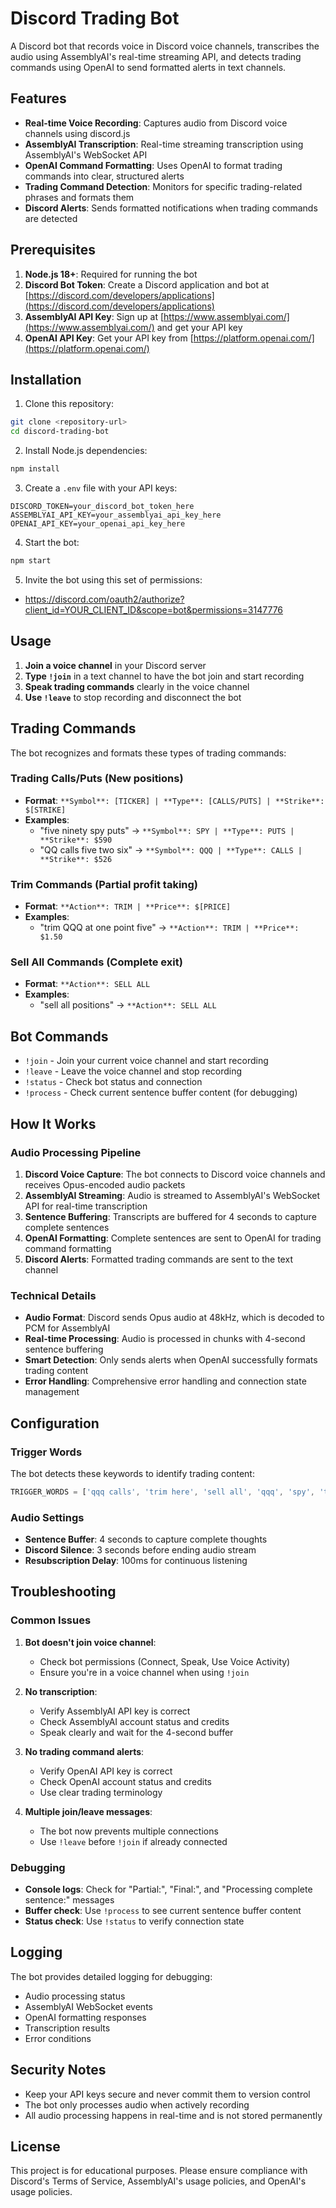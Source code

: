 # Discord Trading Bot

A Discord bot that records voice in Discord voice channels, transcribes the audio using AssemblyAI's real-time streaming API, and detects trading commands using OpenAI to send formatted alerts in text channels.

## Features

- **Real-time Voice Recording**: Captures audio from Discord voice channels using discord.js
- **AssemblyAI Transcription**: Real-time streaming transcription using AssemblyAI's WebSocket API
- **OpenAI Command Formatting**: Uses OpenAI to format trading commands into clear, structured alerts
- **Trading Command Detection**: Monitors for specific trading-related phrases and formats them
- **Discord Alerts**: Sends formatted notifications when trading commands are detected

## Prerequisites

1. **Node.js 18+**: Required for running the bot
2. **Discord Bot Token**: Create a Discord application and bot at [https://discord.com/developers/applications](https://discord.com/developers/applications)
3. **AssemblyAI API Key**: Sign up at [https://www.assemblyai.com/](https://www.assemblyai.com/) and get your API key
4. **OpenAI API Key**: Get your API key from [https://platform.openai.com/](https://platform.openai.com/)

## Installation

1. Clone this repository:
```bash
git clone <repository-url>
cd discord-trading-bot
```

2. Install Node.js dependencies:
```bash
npm install
```

3. Create a `.env` file with your API keys:
```env
DISCORD_TOKEN=your_discord_bot_token_here
ASSEMBLYAI_API_KEY=your_assemblyai_api_key_here
OPENAI_API_KEY=your_openai_api_key_here
```

4. Start the bot:
```bash
npm start
```

5. Invite the bot using this set of permissions:
- https://discord.com/oauth2/authorize?client_id=YOUR_CLIENT_ID&scope=bot&permissions=3147776

## Usage

1. **Join a voice channel** in your Discord server
2. **Type `!join`** in a text channel to have the bot join and start recording
3. **Speak trading commands** clearly in the voice channel
4. **Use `!leave`** to stop recording and disconnect the bot

## Trading Commands

The bot recognizes and formats these types of trading commands:

### **Trading Calls/Puts** (New positions)
- **Format**: `**Symbol**: [TICKER] | **Type**: [CALLS/PUTS] | **Strike**: $[STRIKE]`
- **Examples**:
  - "five ninety spy puts" → `**Symbol**: SPY | **Type**: PUTS | **Strike**: $590`
  - "QQ calls five two six" → `**Symbol**: QQQ | **Type**: CALLS | **Strike**: $526`

### **Trim Commands** (Partial profit taking)
- **Format**: `**Action**: TRIM | **Price**: $[PRICE]`
- **Examples**:
  - "trim QQQ at one point five" → `**Action**: TRIM | **Price**: $1.50`

### **Sell All Commands** (Complete exit)
- **Format**: `**Action**: SELL ALL`
- **Examples**:
  - "sell all positions" → `**Action**: SELL ALL`

## Bot Commands

- `!join` - Join your current voice channel and start recording
- `!leave` - Leave the voice channel and stop recording
- `!status` - Check bot status and connection
- `!process` - Check current sentence buffer content (for debugging)

## How It Works

### Audio Processing Pipeline

1. **Discord Voice Capture**: The bot connects to Discord voice channels and receives Opus-encoded audio packets
2. **AssemblyAI Streaming**: Audio is streamed to AssemblyAI's WebSocket API for real-time transcription
3. **Sentence Buffering**: Transcripts are buffered for 4 seconds to capture complete sentences
4. **OpenAI Formatting**: Complete sentences are sent to OpenAI for trading command formatting
5. **Discord Alerts**: Formatted trading commands are sent to the text channel

### Technical Details

- **Audio Format**: Discord sends Opus audio at 48kHz, which is decoded to PCM for AssemblyAI
- **Real-time Processing**: Audio is processed in chunks with 4-second sentence buffering
- **Smart Detection**: Only sends alerts when OpenAI successfully formats trading content
- **Error Handling**: Comprehensive error handling and connection state management

## Configuration

### Trigger Words
The bot detects these keywords to identify trading content:
```javascript
TRIGGER_WORDS = ['qqq calls', 'trim here', 'sell all', 'qqq', 'spy', 'tsla', 'calls', 'puts', 'qq', 'qq calls', 'qq puts', 'trim', 'sell', 'exit', 'close', 'profit', 'loss']
```

### Audio Settings
- **Sentence Buffer**: 4 seconds to capture complete thoughts
- **Discord Silence**: 3 seconds before ending audio stream
- **Resubscription Delay**: 100ms for continuous listening

## Troubleshooting

### Common Issues

1. **Bot doesn't join voice channel**:
   - Check bot permissions (Connect, Speak, Use Voice Activity)
   - Ensure you're in a voice channel when using `!join`

2. **No transcription**:
   - Verify AssemblyAI API key is correct
   - Check AssemblyAI account status and credits
   - Speak clearly and wait for the 4-second buffer

3. **No trading command alerts**:
   - Verify OpenAI API key is correct
   - Check OpenAI account status and credits
   - Use clear trading terminology

4. **Multiple join/leave messages**:
   - The bot now prevents multiple connections
   - Use `!leave` before `!join` if already connected

### Debugging

- **Console logs**: Check for "Partial:", "Final:", and "Processing complete sentence:" messages
- **Buffer check**: Use `!process` to see current sentence buffer content
- **Status check**: Use `!status` to verify connection state

## Logging

The bot provides detailed logging for debugging:
- Audio processing status
- AssemblyAI WebSocket events
- OpenAI formatting responses
- Transcription results
- Error conditions

## Security Notes

- Keep your API keys secure and never commit them to version control
- The bot only processes audio when actively recording
- All audio processing happens in real-time and is not stored permanently

## License

This project is for educational purposes. Please ensure compliance with Discord's Terms of Service, AssemblyAI's usage policies, and OpenAI's usage policies.